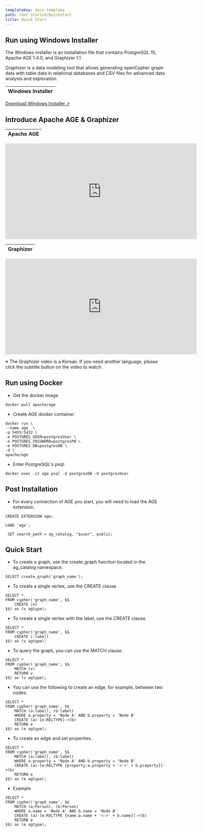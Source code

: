 ```yaml
---
templateKey: docs-template
path: /Get Started/Quickstart
title: Quick Start
---
```


<div class="DeveloperGuidelines">

## Run using Windows Installer

The Windows installer is an installation file that contains PostgreSQL 15, Apache AGE 1.4.0, and Graphizer 1.1 

Graphizer is a data modeling tool that allows generating  openCypher graph data with table data in relational databases and CSV files for advanced data analysis and exploration.

| Windows Installer         |
| --------------------- |
<a href="https://agedb.io/downloads/ageplus-pg15-1.4.0-1-windows-x64.zip" onclick="gtag('event', 'click', {'event_category': 'Category', 'event_label': '윈도우인스톨러다운수'});">Download Windows Installer ➚</a>

## Introduce Apache AGE & Graphizer
| Apache AGE         |
| --------------------- |
<iframe width="600" height="300" src="https://www.youtube.com/embed/CgPPX_PIE9U?si=hLuu5GKdYVcAj44N" title="YouTube video player" frameborder="0" allow="accelerometer; autoplay; clipboard-write; encrypted-media; gyroscope; picture-in-picture; web-share" referrerpolicy="strict-origin-when-cross-origin" allowfullscreen></iframe>

| Graphizer         |
| --------------------- |
<iframe width="600" height="300" src="https://www.youtube.com/embed/asgzHSiKR9U?si=-314Oc461OHYjGHm" title="YouTube video player" frameborder="0" allow="accelerometer; autoplay; clipboard-write; encrypted-media; gyroscope; picture-in-picture; web-share" referrerpolicy="strict-origin-when-cross-origin" allowfullscreen></iframe>

※ The Graphizer video is a Korean. If you need another language, please click the subtitle button on the video to watch.

## Run using Docker
- Get the docker image
```
docker pull apache/age
```
- Create AGE docker container
```
docker run \
--name age  \
-p 5455:5432 \
-e POSTGRES_USER=postgresUser \
-e POSTGRES_PASSWORD=postgresPW \
-e POSTGRES_DB=postgresDB \
-d \
apache/age
```
- Enter PostgreSQL's psql:
```
docker exec -it age psql -d postgresDB -U postgresUser
```
## Post Installation
- For every connection of AGE you start, you will need to load the AGE extension.
```
CREATE EXTENSION age;
```
```
LOAD 'age';
```
```
 SET search_path = ag_catalog, "$user", public;
```

## Quick Start
- To create a graph, use the create_graph function located in the ag_catalog namespace.
```
SELECT create_graph('graph_name');
```
- To create a single vertex, use the CREATE clause.
```
SELECT * 
FROM cypher('graph_name', $$
    CREATE (n)
$$) as (v agtype);
```
- To create a single vertex with the label, use the CREATE clause.
```
SELECT * 
FROM cypher('graph_name', $$
    CREATE (:label)
$$) as (v agtype);
```
- To query the graph, you can use the MATCH clause.
```
SELECT * 
FROM cypher('graph_name', $$
    MATCH (v)
    RETURN v
$$) as (v agtype);
```
- You can use the following to create an edge, for example, between two nodes.
```
SELECT * 
FROM cypher('graph_name', $$
    MATCH (a:label), (b:label)
    WHERE a.property = 'Node A' AND b.property = 'Node B'
    CREATE (a)-[e:RELTYPE]->(b)
    RETURN e
$$) as (e agtype);
```
- To create an edge and set properties.
```
SELECT * 
FROM cypher('graph_name', $$
    MATCH (a:label), (b:label)
    WHERE a.property = 'Node A' AND b.property = 'Node B'
    CREATE (a)-[e:RELTYPE {property:a.property + '<->' + b.property}]->(b)
    RETURN e
$$) as (e agtype);
```
- Example
```
SELECT * 
FROM cypher('graph_name', $$
    MATCH (a:Person), (b:Person)
    WHERE a.name = 'Node A' AND b.name = 'Node B'
    CREATE (a)-[e:RELTYPE {name:a.name + '<->' + b.name}]->(b)
    RETURN e
$$) as (e agtype);
```
</div>
